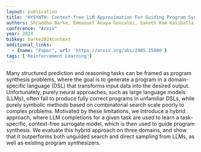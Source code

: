 ```yaml
---
layout: publication
title: 'HYSYNTH: Context-free LLM Approximation For Guiding Program Synthesis'
authors: Shraddha Barke, Emmanuel Anaya Gonzalez, Saketh Ram Kasibatla, Taylor Berg-kirkpatrick, Nadia Polikarpova
conference: "Arxiv"
year: 2024
bibkey: barke2024context
additional_links:
  - {name: "Paper", url: 'https://arxiv.org/abs/2405.15880'}
tags: ['Reinforcement Learning']
---
```

Many structured prediction and reasoning tasks can be framed as program
synthesis problems, where the goal is to generate a program in a
domain-specific language (DSL) that transforms input data into the desired
output. Unfortunately, purely neural approaches, such as large language models
(LLMs), often fail to produce fully correct programs in unfamiliar DSLs, while
purely symbolic methods based on combinatorial search scale poorly to complex
problems. Motivated by these limitations, we introduce a hybrid approach, where
LLM completions for a given task are used to learn a task-specific,
context-free surrogate model, which is then used to guide program synthesis. We
evaluate this hybrid approach on three domains, and show that it outperforms
both unguided search and direct sampling from LLMs, as well as existing program
synthesizers.
